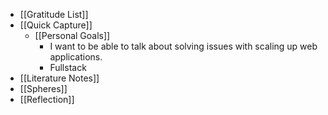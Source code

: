 - [[Gratitude List]]
- [[Quick Capture]]
    - [[Personal Goals]]
        - I want to be able to talk about solving issues with scaling up web applications. 
        - Fullstack
- [[Literature Notes]]
- [[Spheres]] 
- [[Reflection]]
